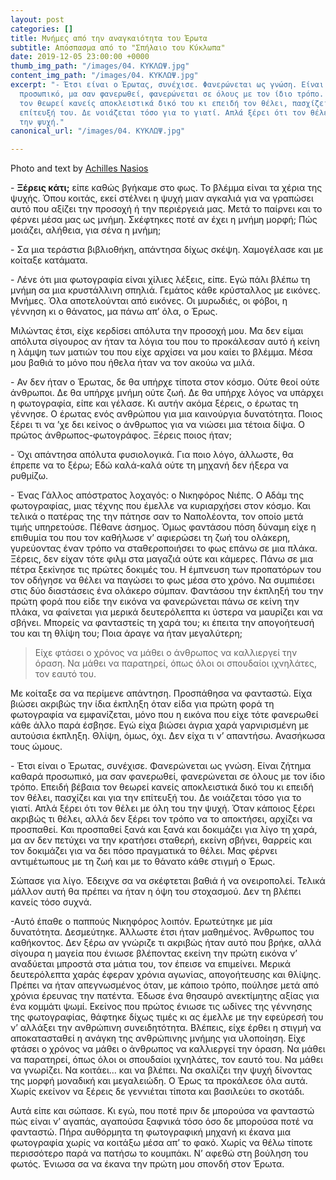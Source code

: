 ```yaml
---
layout: post
categories: []
title: Μνήμες από την αναγκαιότητα του Έρωτα
subtitle: Απόσπασμα από το "Σπήλαιο του Κύκλωπα"
date: 2019-12-05 23:00:00 +0000
thumb_img_path: "/images/04. ΚΥΚΛΩΨ.jpg"
content_img_path: "/images/04. ΚΥΚΛΩΨ.jpg"
excerpt: "- Έτσι είναι ο Έρωτας, συνέχισε. Φανερώνεται ως γνώση. Είναι ζήτημα καθαρά
  προσωπικό, μα σαν φανερωθεί, φανερώνεται σε όλους με τον ίδιο τρόπο. Επειδή βέβαια
  τον θεωρεί κανείς αποκλειστικά δικό του κι επειδή τον θέλει, πασχίζει και για την
  επίτευξή του. Δε νοιάζεται τόσο για το γιατί. Απλά ξέρει ότι τον θέλει με όλη του
  την ψυχή."
canonical_url: "/images/04. ΚΥΚΛΩΨ.jpg"

---
```

Photo and text by <a href="https://anikon.org/" target="blank">Achilles Nasios</a>

\- **Ξέρεις κάτι;** είπε καθώς βγήκαμε στο φως. Το βλέμμα είναι τα χέρια της ψυχής. Όπου κοιτάς, εκεί στέλνει η ψυχή μιαν αγκαλιά για να γραπώσει αυτό που αξίζει την προσοχή ή την περιέργειά μας. Μετά το παίρνει και το φέρνει μέσα μας ως μνήμη. Σκέφτηκες ποτέ αν έχει η μνήμη μορφή; Πώς μοιάζει, αλήθεια, για σένα η μνήμη;

\- Σα μια τεράστια βιβλιοθήκη, απάντησα δίχως σκέψη. Χαμογέλασε και με κοίταξε κατάματα.

\- Λένε ότι μια φωτογραφία είναι χίλιες λέξεις, είπε. Εγώ πάλι βλέπω τη μνήμη σα μια κρυστάλλινη σπηλιά. Γεμάτος κάθε κρύσταλλος με εικόνες. Μνήμες. Όλα αποτελούνται από εικόνες. Οι μυρωδιές, οι φόβοι, η γέννηση κι ο θάνατος, μα πάνω απ’ όλα, ο Έρως.

Μιλώντας έτσι, είχε κερδίσει απόλυτα την προσοχή μου. Μα δεν είμαι απόλυτα σίγουρος αν ήταν τα λόγια του που το προκάλεσαν αυτό ή κείνη η λάμψη των ματιών του που είχε αρχίσει να μου καίει το βλέμμα. Μέσα μου βαθιά το μόνο που ήθελα ήταν να τον ακούω να μιλά.

\- Αν δεν ήταν ο Έρωτας, δε θα υπήρχε τίποτα στον κόσμο. Ούτε θεοί ούτε άνθρωποι. Δε θα υπήρχε μνήμη ούτε ζωή. Δε θα υπήρχε λόγος να υπάρχει η φωτογραφία, είπε και γέλασε. Κι αυτήν ακόμα ξέρεις, ο έρωτας τη γέννησε. Ο έρωτας ενός ανθρώπου για μια καινούργια δυνατότητα. Ποιος ξέρει τι να ’χε δει κείνος ο άνθρωπος για να νιώσει μια τέτοια δίψα. Ο πρώτος άνθρωπος-φωτογράφος. Ξέρεις ποιος ήταν;

\- Όχι απάντησα απόλυτα φυσιολογικά. Για ποιο λόγο, άλλωστε, θα έπρεπε να το ξέρω; Εδώ καλά-καλά ούτε τη μηχανή δεν ήξερα να ρυθμίζω.

\- Ένας Γάλλος απόστρατος λοχαγός: ο Νικηφόρος Νιέπς. Ο Αδάμ της φωτογραφίας, μιας τέχνης που έμελλε να κυριαρχήσει στον κόσμο. Και τελικά ο πατέρας της την πάτησε σαν το Ναπολέοντα, τον οποίο μετά τιμής υπηρετούσε. Πέθανε άσημος. Όμως φαντάσου πόση δύναμη είχε η επιθυμία του που τον καθήλωσε ν’ αφιερώσει τη ζωή του ολάκερη, γυρεύοντας έναν τρόπο να σταθεροποιήσει το φως επάνω σε μια πλάκα. Ξέρεις, δεν είχαν τότε φιλμ στα μαγαζιά ούτε και κάμερες. Πάνω σε μια πέτρα ξεκίνησε τις πρώτες δοκιμές του. Η έμπνευση των προπατόρων του τον οδήγησε να θέλει να παγώσει το φως μέσα στο χρόνο. Να συμπιέσει στις δύο διαστάσεις ένα ολάκερο σύμπαν. Φαντάσου την έκπληξή του την πρώτη φορά που είδε την εικόνα να φανερώνεται πάνω σε κείνη την πλάκα, να φαίνεται για μερικά δευτερόλεπτα κι ύστερα να μαυρίζει και να σβήνει. Μπορείς να φανταστείς τη χαρά του; κι έπειτα την απογοήτευσή του και τη θλίψη του; Ποια άραγε να ήταν μεγαλύτερη;

> Είχε φτάσει ο χρόνος να μάθει ο άνθρωπος να καλλιεργεί την όραση. Να μάθει να παρατηρεί, όπως όλοι οι σπουδαίοι ιχνηλάτες, τον εαυτό του. 

Με κοίταξε σα να περίμενε απάντηση. Προσπάθησα να φανταστώ. Είχα βιώσει ακριβώς την ίδια έκπληξη όταν είδα για πρώτη φορά τη φωτογραφία να εμφανίζεται, μόνο που η εικόνα που είχε τότε φανερωθεί κάθε άλλο παρά έσβησε. Εγώ είχα βιώσει άγρια χαρά γαρνιρισμένη με αυτούσια έκπληξη. Θλίψη, όμως, όχι. Δεν είχα τι ν’ απαντήσω. Ανασήκωσα τους ώμους.

\- Έτσι είναι ο Έρωτας, συνέχισε. Φανερώνεται ως γνώση. Είναι ζήτημα καθαρά προσωπικό, μα σαν φανερωθεί, φανερώνεται σε όλους με τον ίδιο τρόπο. Επειδή βέβαια τον θεωρεί κανείς αποκλειστικά δικό του κι επειδή τον θέλει, πασχίζει και για την επίτευξή του. Δε νοιάζεται τόσο για το γιατί. Απλά ξέρει ότι τον θέλει με όλη του την ψυχή. Όταν κάποιος ξέρει ακριβώς τι θέλει, αλλά δεν ξέρει τον τρόπο να το αποκτήσει, αρχίζει να προσπαθεί. Και προσπαθεί ξανά και ξανά και δοκιμάζει για λίγο τη χαρά, μα αν δεν πετύχει να την κρατήσει σταθερή, εκείνη σβήνει, θαρρείς και τον δοκιμάζει για να δει πόσο πραγματικά το θέλει. Μας φέρνει αντιμέτωπους με τη ζωή και με το θάνατο κάθε στιγμή ο Έρως.

Σώπασε για λίγο. Έδειχνε σα να σκέφτεται βαθιά ή να ονειροπολεί. Τελικά μάλλον αυτή θα πρέπει να ήταν η όψη του στοχασμού. Δεν τη βλέπει κανείς τόσο συχνά.

\-Αυτό έπαθε ο παππούς Νικηφόρος λοιπόν. Ερωτεύτηκε με μία δυνατότητα. Δεσμεύτηκε. Άλλωστε έτσι ήταν μαθημένος. Άνθρωπος του καθήκοντος. Δεν ξέρω αν γνώριζε τι ακριβώς ήταν αυτό που βρήκε, αλλά σίγουρα η μαγεία που ένιωσε βλέποντας εκείνη την πρώτη εικόνα ν’ αναδύεται μπροστά στα μάτια του, τον έπεισε να επιμείνει. Μερικά δευτερόλεπτα χαράς έφεραν χρόνια αγωνίας, απογοήτευσης και θλίψης. Πρέπει να ήταν απεγνωσμένος όταν, με κάποιο τρόπο, πούλησε μετά από χρόνια έρευνας την πατέντα. Έδωσε ένα θησαυρό ανεκτίμητης αξίας για ένα κομμάτι ψωμί. Εκείνος που πρώτος ένιωσε τις ωδίνες της γέννησης της φωτογραφίας, θάφτηκε δίχως τιμές κι ας έμελλε με την εφεύρεσή του ν’ αλλάξει την ανθρώπινη συνειδητότητα. Βλέπεις, είχε έρθει η στιγμή να αποκατασταθεί η ανάγκη της ανθρώπινης μνήμης για υλοποίηση. Είχε φτάσει ο χρόνος να μάθει ο άνθρωπος να καλλιεργεί την όραση. Να μάθει να παρατηρεί, όπως όλοι οι σπουδαίοι ιχνηλάτες, τον εαυτό του. Να μάθει να γνωρίζει. Να κοιτάει... και να βλέπει. Να σκαλίζει την ψυχή δίνοντας της μορφή μοναδική και μεγαλειώδη. Ο Έρως τα προκάλεσε όλα αυτά. Χωρίς εκείνον να ξέρεις δε γεννιέται τίποτα και βασιλεύει το σκοτάδι.

Αυτά είπε και σώπασε. Κι εγώ, που ποτέ πριν δε μπορούσα να φανταστώ πώς είναι ν’ αγαπάς, αγαπούσα ξαφνικά τόσο όσο δε μπορούσα ποτέ να φανταστώ. Πήρα αυθόρμητα τη φωτογραφική μηχανή κι έκανα μια φωτογραφία χωρίς να κοιτάξω μέσα απ’ το φακό. Χωρίς να θέλω τίποτε περισσότερο παρά να πατήσω το κουμπάκι. Ν’ αφεθώ στη βούληση του φωτός. Ένιωσα σα να έκανα την πρώτη μου σπονδή στον Έρωτα.